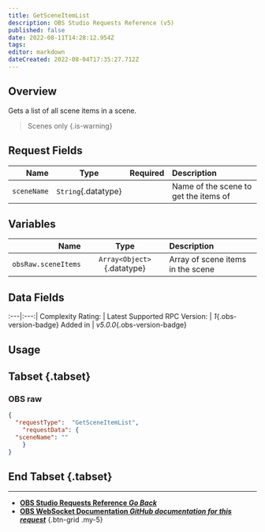 ```yaml
---
title: GetSceneItemList
description: OBS Studio Requests Reference (v5)
published: false
date: 2022-08-11T14:28:12.954Z
tags: 
editor: markdown
dateCreated: 2022-08-04T17:35:27.712Z
---
```


## Overview
Gets a list of all scene items in a scene.

> Scenes only
{.is-warning}

## Request Fields
Name | Type | Required| Description |
----:|:----:|:-------:|:------------|
`sceneName` | `String`{.datatype} | <i class="mdi mdi-check-bold"></i> | Name of the scene to get the items of

## Variables
Name | Type | Description | 
----:|:---------:|:------------|
`obsRaw.sceneItems` | `Array<Object>`{.datatype} | Array of scene items in the scene

## Data Fields
:---|:---:|
Complexity Rating: | <span class="stars stars--3"></span>
Latest Supported RPC Version: | *1*{.obs-version-badge}
Added in | *v5.0.0*{.obs-version-badge}

## Usage
## Tabset {.tabset}
### OBS raw
```json
{
  "requestType":  "GetSceneItemList",
	"requestData": {	
  "sceneName": ""
	}
}
```
## End Tabset {.tabset}

---

- [<i class="mdi mdi-chevron-left"></i>**OBS Studio Requests Reference *Go Back***](/en/Broadcasters/OBS/Requests)
- [<i class="mdi mdi-github"></i> **OBS WebSocket Documentation *GitHub documentation for this request***](https://github.com/obsproject/obs-websocket/blob/master/docs/generated/protocol.md#getsceneitemlist)
{.btn-grid .my-5}